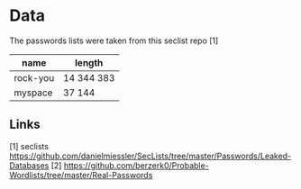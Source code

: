 # Data

The passwords lists were taken from this seclist repo [1]

name | length
-----|------
rock-you | 14 344 383
myspace | 37 144

## Links
[1] seclists https://github.com/danielmiessler/SecLists/tree/master/Passwords/Leaked-Databases
[2] https://github.com/berzerk0/Probable-Wordlists/tree/master/Real-Passwords